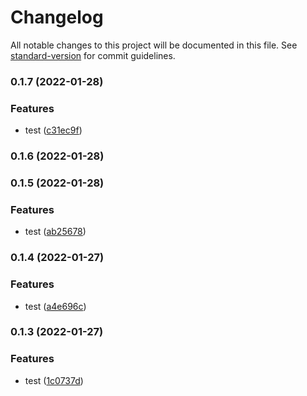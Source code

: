 # Changelog

All notable changes to this project will be documented in this file. See [standard-version](https://github.com/conventional-changelog/standard-version) for commit guidelines.

### 0.1.7 (2022-01-28)


### Features

* test ([c31ec9f](https://github.com/moeui/number-format/commit/c31ec9f0777fac4d5ba59ec74f171dab34f4226b))

### 0.1.6 (2022-01-28)

### 0.1.5 (2022-01-28)


### Features

* test ([ab25678](https://github.com/moeui/number-format/commit/ab2567885d85e6c8505eb3f344656fc03bd76288))

### 0.1.4 (2022-01-27)


### Features

* test ([a4e696c](https://github.com/moeui/number-format/commit/a4e696cd287864a70b98111b3e55dfb938eb9e61))

### 0.1.3 (2022-01-27)


### Features

* test ([1c0737d](https://github.com/moeui/number-format/commit/1c0737d7857f492782b06ef2f00cc24469d5cd71))
